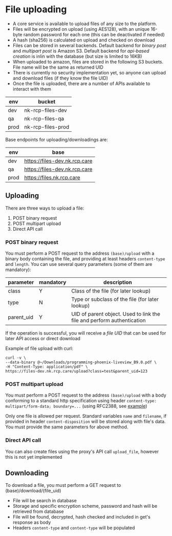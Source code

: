 # File uploading

* A core service is available to upload files of any size to the platform.
* Files will be encrypted on upload (using AES128), with an unique 16-byte random password for each one (this can be deactivated if needed)
* A hash (sha256) is calculated on upload and checked on download
* Files can be stored in several backends. Default backend for _binary post_ and _multipart post_ is Amazon S3. Default backend for _api-based creation_ is inlin
with the database (but size is limited to 16KB)
* When uploaded to amazon, files are stored in the following S3 buckets. File name will be the same as returned UID
* There is currently no security implementation yet, so anyone can upload and download files (if they know the file UID)
* Once the file is uploaded, there are a number of APIs available to interact with them

|env|bucket
|---|---
|dev|nk-rcp-files-dev
|qa|nk-rcp-files-qa
|prod|nk-rcp-files-prod

Base endpoints for uploading/downloadings are:

|env|base
|---|---
|dev|https://files-dev.nk.rcp.care
|qa|https://files-dev.nk.rcp.care
|prod|https://files.nk.rcp.care


## Uploading

There are three ways to upload a file:

1. POST binary request
2. POST multipart upload
3. Direct API call

### POST binary request
   
You must perform a POST request to the address `(base)/upload` with a binary body containing the file, and providing at least headers `content-type` and `length`. 
You can use several query parameters (some of them are mandatory):

|parameter|mandatory|description
|---|---|---
|class|Y|Class of the file (for later lookup)
|type|N|Type or subclass of the file (for later lookup)
|parent_uid|Y|UID of parent object. Used to link the file and perform authentication

If the operation is successful, you will receive a _file UID_ that can be used for later API access or direct download

Example of file upload with curl:

```
curl -v \
--data-binary @~/Downloads/programming-phoenix-liveview_B9.0.pdf \
-H "Content-Type: application/pdf" \
https://files-dev.nk.rcp.care/upload?class=test&parent_uid=123
```

### POST multipart upload

You must perform a POST request to the address `(base)/upload` with a body conforming to a standard http specification
using header `content-type: multipart/form-data; boundary=...`  (using RFC2388, see [example](https://www.w3.org/TR/html401/interact/forms.html#h-17.13.4))

Only one file is allowed per request. Standard variables `name` and `filename`, if provided in header `content-disposition` will be stored along with file's data.
You must provide the same parameters for above method.

### Direct API call

You can also create files using the proxy's API call `upload_file`, however this is not yet implemented


## Downloading

To download a file, you must perform a GET request to (base)/download/(file_uid)

* File will be search in database
* Storage and specific encryption scheme, password and hash will be retrieved from database
* File will be found, decrypted, hash checked and included in get's response as body
* Headers `content-type` and `content-type` will be populated







